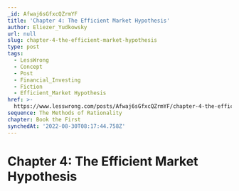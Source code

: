 ```yaml
---
_id: Afwaj6sGfxcQZrmYF
title: 'Chapter 4: The Efficient Market Hypothesis'
author: Eliezer_Yudkowsky
url: null
slug: chapter-4-the-efficient-market-hypothesis
type: post
tags:
  - LessWrong
  - Concept
  - Post
  - Financial_Investing
  - Fiction
  - Efficient_Market Hypothesis
href: >-
  https://www.lesswrong.com/posts/Afwaj6sGfxcQZrmYF/chapter-4-the-efficient-market-hypothesis
sequence: The Methods of Rationality
chapter: Book the First
synchedAt: '2022-08-30T08:17:44.758Z'
---
```

# Chapter 4: The Efficient Market Hypothesis

